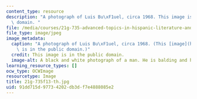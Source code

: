 ```yaml
---
content_type: resource
description: "A photograph of Luis Bu\xF1uel, circa 1968. This image is in the public\
  \ domain. "
file: /media/courses/21g-735-advanced-topics-in-hispanic-literature-and-film-the-films-of-luis-bunuel-fall-2013/91dd715d97734202db3df7e4888085e2_21g-735f13-th.jpg
file_type: image/jpeg
image_metadata:
  caption: "A photograph of Luis Bu\xF1uel, circa 1968. (This [image](https://en.wikipedia.org/wiki/Luis_Bu%C3%B1uel)\
    \ is in the public domain.)"
  credit: This image is in the public domain.
  image-alt: A black and white photograph of a man. He is balding and has a thin mustache.
learning_resource_types: []
ocw_type: OCWImage
resourcetype: Image
title: 21g-735f13-th.jpg
uid: 91dd715d-9773-4202-db3d-f7e4888085e2
---
```

